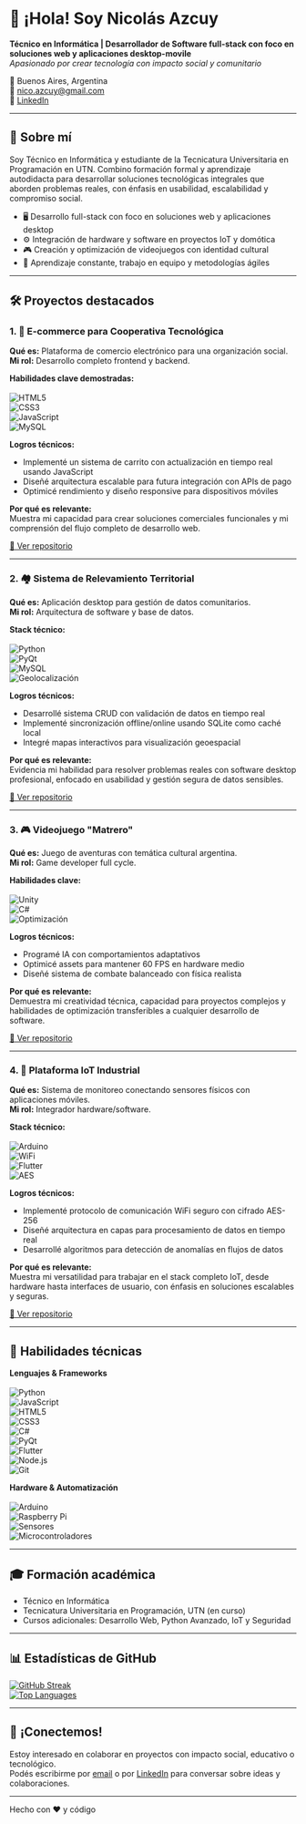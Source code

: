 # 👋 ¡Hola! Soy Nicolás Azcuy

**Técnico en Informática | Desarrollador de Software full-stack con foco en soluciones web y aplicaciones desktop-movile**  
*Apasionado por crear tecnología con impacto social y comunitario*

📍 Buenos Aires, Argentina  
📧 [nico.azcuy@gmail.com](mailto:nico.azcuy@gmail.com)  
🔗 [LinkedIn](https://www.linkedin.com/in/nicolas-azcuy/)  

---

## 🚀 Sobre mí

Soy Técnico en Informática y estudiante de la Tecnicatura Universitaria en Programación en UTN. Combino formación formal y aprendizaje autodidacta para desarrollar soluciones tecnológicas integrales que aborden problemas reales, con énfasis en usabilidad, escalabilidad y compromiso social.

- 🖥️ Desarrollo full-stack con foco en soluciones web y aplicaciones desktop  
- ⚙️ Integración de hardware y software en proyectos IoT y domótica  
- 🎮 Creación y optimización de videojuegos con identidad cultural  
- 🌱 Aprendizaje constante, trabajo en equipo y metodologías ágiles  

---

## 🛠️ Proyectos destacados

### 1. 🛒 E-commerce para Cooperativa Tecnológica  
**Qué es:** Plataforma de comercio electrónico para una organización social.  
**Mi rol:** Desarrollo completo frontend y backend.  

**Habilidades clave demostradas:**  
<br>
![HTML5](https://img.shields.io/badge/HTML5-E34F26?style=flat&logo=html5&logoColor=white)  
![CSS3](https://img.shields.io/badge/CSS3-1572B6?style=flat&logo=css3&logoColor=white)  
![JavaScript](https://img.shields.io/badge/JavaScript-F7DF1E?style=flat&logo=javascript&logoColor=black)  
![MySQL](https://img.shields.io/badge/MySQL-4479A1?style=flat&logo=mysql&logoColor=white)  

**Logros técnicos:**  
- Implementé un sistema de carrito con actualización en tiempo real usando JavaScript  
- Diseñé arquitectura escalable para futura integración con APIs de pago  
- Optimicé rendimiento y diseño responsive para dispositivos móviles  

**Por qué es relevante:**  
Muestra mi capacidad para crear soluciones comerciales funcionales y mi comprensión del flujo completo de desarrollo web.  

[🔗 Ver repositorio](https://github.com/nazcuy/CooperativaTecnologica)

---

### 2. 🏘️ Sistema de Relevamiento Territorial  
**Qué es:** Aplicación desktop para gestión de datos comunitarios.  
**Mi rol:** Arquitectura de software y base de datos.  

**Stack técnico:**  
<br>
![Python](https://img.shields.io/badge/Python-3776AB?style=flat&logo=python&logoColor=white)  
![PyQt](https://img.shields.io/badge/PyQt-41CD52?style=flat&logo=python&logoColor=white)  
![MySQL](https://img.shields.io/badge/MySQL-4479A1?style=flat&logo=mysql&logoColor=white)  
![Geolocalización](https://img.shields.io/badge/Geolocalizaci%C3%B3n-2D9CDB?style=flat&logo=googlemaps&logoColor=white)  

**Logros técnicos:**  
- Desarrollé sistema CRUD con validación de datos en tiempo real  
- Implementé sincronización offline/online usando SQLite como caché local  
- Integré mapas interactivos para visualización geoespacial  

**Por qué es relevante:**  
Evidencia mi habilidad para resolver problemas reales con software desktop profesional, enfocado en usabilidad y gestión segura de datos sensibles.  

[🔗 Ver repositorio](https://github.com/nazcuy/CensoBarrialApp)

---

### 3. 🎮 Videojuego "Matrero"  
**Qué es:** Juego de aventuras con temática cultural argentina.  
**Mi rol:** Game developer full cycle.  

**Habilidades clave:**  
<br>
![Unity](https://img.shields.io/badge/Unity-000000?style=flat&logo=unity&logoColor=white)  
![C#](https://img.shields.io/badge/C%23-239120?style=flat&logo=c-sharp&logoColor=white)  
![Optimización](https://img.shields.io/badge/Optimizaci%C3%B3n-4CAF50?style=flat&logo=performance&logoColor=white)  

**Logros técnicos:**  
- Programé IA con comportamientos adaptativos  
- Optimicé assets para mantener 60 FPS en hardware medio  
- Diseñé sistema de combate balanceado con física realista  

**Por qué es relevante:**  
Demuestra mi creatividad técnica, capacidad para proyectos complejos y habilidades de optimización transferibles a cualquier desarrollo de software.  

[🔗 Ver repositorio](https://github.com/nazcuy/Matrero)

---

### 4. 📡 Plataforma IoT Industrial  
**Qué es:** Sistema de monitoreo conectando sensores físicos con aplicaciones móviles.  
**Mi rol:** Integrador hardware/software.  

**Stack técnico:**  
<br>
![Arduino](https://img.shields.io/badge/Arduino-00979D?style=flat&logo=arduino&logoColor=white)  
![WiFi](https://img.shields.io/badge/WiFi-FF6F00?style=flat&logo=wifi&logoColor=white)  
![Flutter](https://img.shields.io/badge/Flutter-02569B?style=flat&logo=flutter&logoColor=white)  
![AES](https://img.shields.io/badge/AES-CB4154?style=flat&logo=lock&logoColor=white)  

**Logros técnicos:**  
- Implementé protocolo de comunicación WiFi seguro con cifrado AES-256  
- Diseñé arquitectura en capas para procesamiento de datos en tiempo real  
- Desarrollé algoritmos para detección de anomalías en flujos de datos  

**Por qué es relevante:**  
Muestra mi versatilidad para trabajar en el stack completo IoT, desde hardware hasta interfaces de usuario, con énfasis en soluciones escalables y seguras.  

[🔗 Ver repositorio](https://github.com/nazcuy/PlataformaIoT)

---

## 🧰 Habilidades técnicas

**Lenguajes & Frameworks**  
<br>
![Python](https://img.shields.io/badge/Python-3776AB?style=flat&logo=python&logoColor=white)  
![JavaScript](https://img.shields.io/badge/JavaScript-F7DF1E?style=flat&logo=javascript&logoColor=black)  
![HTML5](https://img.shields.io/badge/HTML5-E34F26?style=flat&logo=html5&logoColor=white)  
![CSS3](https://img.shields.io/badge/CSS3-1572B6?style=flat&logo=css3&logoColor=white)  
![C#](https://img.shields.io/badge/C%23-239120?style=flat&logo=c-sharp&logoColor=white)  
![PyQt](https://img.shields.io/badge/PyQt-41CD52?style=flat&logo=python&logoColor=white)  
![Flutter](https://img.shields.io/badge/Flutter-02569B?style=flat&logo=flutter&logoColor=white)  
![Node.js](https://img.shields.io/badge/Node.js-339933?style=flat&logo=node-dot-js&logoColor=white)  
![Git](https://img.shields.io/badge/Git-F05032?style=flat&logo=git&logoColor=white)  

**Hardware & Automatización**  
<br>
![Arduino](https://img.shields.io/badge/Arduino-00979D?style=flat&logo=arduino&logoColor=white)  
![Raspberry Pi](https://img.shields.io/badge/Raspberry_Pi-C51A4A?style=flat&logo=raspberry-pi&logoColor=white)  
![Sensores](https://img.shields.io/badge/Sensores-DX5A6E?style=flat&logo=zigbee&logoColor=white)  
![Microcontroladores](https://img.shields.io/badge/Microcontroladores-FF6C37?style=flat&logo=embedded&logoColor=white)  

---

## 🎓 Formación académica

- Técnico en Informática  
- Tecnicatura Universitaria en Programación, UTN (en curso)  
- Cursos adicionales: Desarrollo Web, Python Avanzado, IoT y Seguridad

---

## 📊 Estadísticas de GitHub

[![GitHub Streak](https://streak-stats.demolab.com?user=nazcuy)](https://git.io/streak-stats)  
[![Top Languages](https://github-readme-stats.vercel.app/api/top-langs/?username=nazcuy&layout=compact)](https://github.com/anuraghazra/github-readme-stats)

---

## 🤝 ¡Conectemos!

Estoy interesado en colaborar en proyectos con impacto social, educativo o tecnológico.  
Podés escribirme por [email](mailto:nico.azcuy@gmail.com) o por [LinkedIn](https://www.linkedin.com/in/nicolas-azcuy/) para conversar sobre ideas y colaboraciones.

---

<footer align=\"center\">  
<p>Hecho con ❤️ y código</p>  
</footer>
